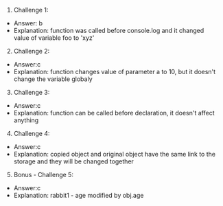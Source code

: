 1. Challenge 1:
  - Answer: b
  - Explanation: function was called before console.log and it changed value of variable foo to 'xyz'


2. Challenge 2:
  - Answer:c
  - Explanation: function changes value of parameter a to 10, but it doesn't change the variable globaly


3. Challenge 3:
  - Answer:c
  - Explanation: function can be called before declaration, it doesn't affect anything


4. Challenge 4:
  - Answer:c
  - Explanation: copied object and original object have the same link to the storage and they will be changed together


5. Bonus - Challenge 5:
  - Answer:c
  - Explanation: rabbit1 - age modified by obj.age
